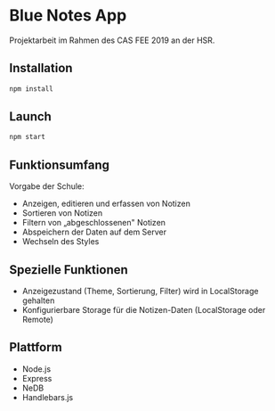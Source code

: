 # Blue Notes App

Projektarbeit im Rahmen des CAS FEE 2019 an der HSR. 

## Installation

```bash
npm install
```

## Launch

```bash
npm start
```

## Funktionsumfang

Vorgabe der Schule:
- Anzeigen, editieren und erfassen von Notizen
- Sortieren von Notizen
- Filtern von „abgeschlossenen" Notizen
- Abspeichern der Daten auf dem Server
- Wechseln des Styles

## Spezielle Funktionen

- Anzeigezustand (Theme, Sortierung, Filter) wird in LocalStorage gehalten
- Konfigurierbare Storage für die Notizen-Daten (LocalStorage oder Remote)

## Plattform

- Node.js
- Express
- NeDB
- Handlebars.js
